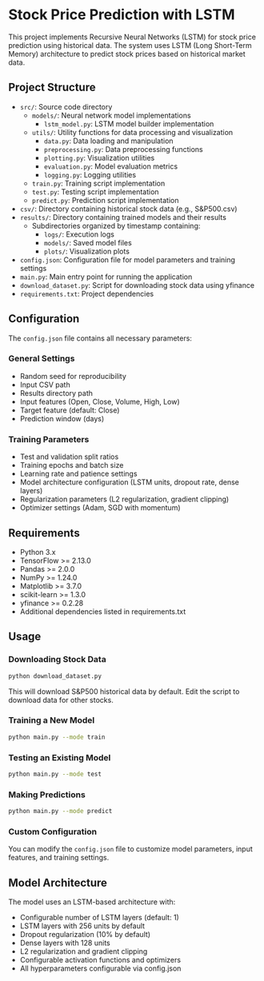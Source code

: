 # Stock Price Prediction with LSTM

This project implements Recursive Neural Networks (LSTM) for stock price prediction using historical data. The system uses LSTM (Long Short-Term Memory) architecture to predict stock prices based on historical market data.

## Project Structure

- `src/`: Source code directory
  - `models/`: Neural network model implementations
    - `lstm_model.py`: LSTM model builder implementation
  - `utils/`: Utility functions for data processing and visualization
    - `data.py`: Data loading and manipulation
    - `preprocessing.py`: Data preprocessing functions
    - `plotting.py`: Visualization utilities
    - `evaluation.py`: Model evaluation metrics
    - `logging.py`: Logging utilities
  - `train.py`: Training script implementation
  - `test.py`: Testing script implementation
  - `predict.py`: Prediction script implementation
- `csv/`: Directory containing historical stock data (e.g., S&P500.csv)
- `results/`: Directory containing trained models and their results
  - Subdirectories organized by timestamp containing:
    - `logs/`: Execution logs
    - `models/`: Saved model files
    - `plots/`: Visualization plots
- `config.json`: Configuration file for model parameters and training settings
- `main.py`: Main entry point for running the application
- `download_dataset.py`: Script for downloading stock data using yfinance
- `requirements.txt`: Project dependencies

## Configuration

The `config.json` file contains all necessary parameters:

### General Settings
- Random seed for reproducibility
- Input CSV path
- Results directory path
- Input features (Open, Close, Volume, High, Low)
- Target feature (default: Close)
- Prediction window (days)

### Training Parameters
- Test and validation split ratios
- Training epochs and batch size
- Learning rate and patience settings
- Model architecture configuration (LSTM units, dropout rate, dense layers)
- Regularization parameters (L2 regularization, gradient clipping)
- Optimizer settings (Adam, SGD with momentum)

## Requirements

- Python 3.x
- TensorFlow >= 2.13.0
- Pandas >= 2.0.0
- NumPy >= 1.24.0
- Matplotlib >= 3.7.0
- scikit-learn >= 1.3.0
- yfinance >= 0.2.28
- Additional dependencies listed in requirements.txt

## Usage

### Downloading Stock Data

```bash
python download_dataset.py
```

This will download S&P500 historical data by default. Edit the script to download data for other stocks.

### Training a New Model

```bash
python main.py --mode train
```

### Testing an Existing Model

```bash
python main.py --mode test
```

### Making Predictions

```bash
python main.py --mode predict
```

### Custom Configuration

You can modify the `config.json` file to customize model parameters, input features, and training settings.

## Model Architecture

The model uses an LSTM-based architecture with:
- Configurable number of LSTM layers (default: 1)
- LSTM layers with 256 units by default
- Dropout regularization (10% by default)
- Dense layers with 128 units
- L2 regularization and gradient clipping
- Configurable activation functions and optimizers
- All hyperparameters configurable via config.json

